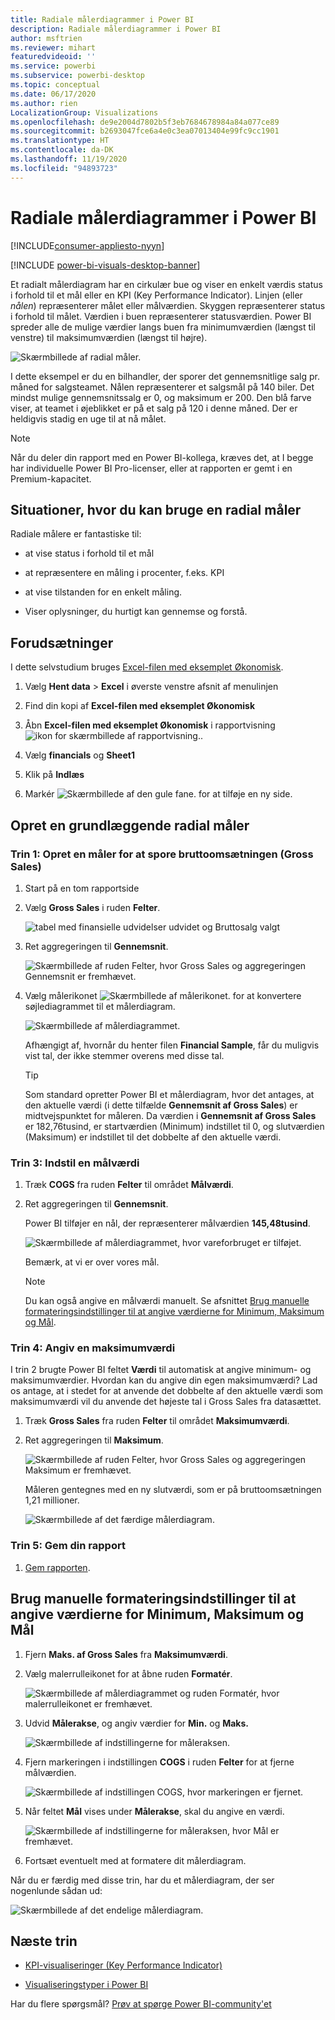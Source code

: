 ```yaml
---
title: Radiale målerdiagrammer i Power BI
description: Radiale målerdiagrammer i Power BI
author: msftrien
ms.reviewer: mihart
featuredvideoid: ''
ms.service: powerbi
ms.subservice: powerbi-desktop
ms.topic: conceptual
ms.date: 06/17/2020
ms.author: rien
LocalizationGroup: Visualizations
ms.openlocfilehash: de9e2004d7802b5f3eb7684678984a84a077ce89
ms.sourcegitcommit: b2693047fce6a4e0c3ea07013404e99fc9cc1901
ms.translationtype: HT
ms.contentlocale: da-DK
ms.lasthandoff: 11/19/2020
ms.locfileid: "94893723"
---
```

# <a name="radial-gauge-charts-in-power-bi"></a>Radiale målerdiagrammer i Power BI

[!INCLUDE[consumer-appliesto-nyyn](../includes/consumer-appliesto-nyyn.md)]

[!INCLUDE [power-bi-visuals-desktop-banner](../includes/power-bi-visuals-desktop-banner.md)]

Et radialt målerdiagram har en cirkulær bue og viser en enkelt værdis status i forhold til et mål eller en KPI (Key Performance Indicator). Linjen (eller *nålen*) repræsenterer målet eller målværdien. Skyggen repræsenterer status i forhold til målet. Værdien i buen repræsenterer statusværdien. Power BI spreder alle de mulige værdier langs buen fra minimumværdien (længst til venstre) til maksimumværdien (længst til højre).

![Skærmbillede af radial måler.](media/power-bi-visualization-radial-gauge-charts/gauge-m.png)

I dette eksempel er du en bilhandler, der sporer det gennemsnitlige salg pr. måned for salgsteamet. Nålen repræsenterer et salgsmål på 140 biler. Det mindst mulige gennemsnitssalg er 0, og maksimum er 200.  Den blå farve viser, at teamet i øjeblikket er på et salg på 120 i denne måned. Der er heldigvis stadig en uge til at nå målet.

> [!NOTE]
> Når du deler din rapport med en Power BI-kollega, kræves det, at I begge har individuelle Power BI Pro-licenser, eller at rapporten er gemt i en Premium-kapacitet.

## <a name="when-to-use-a-radial-gauge"></a>Situationer, hvor du kan bruge en radial måler

Radiale målere er fantastiske til:

* at vise status i forhold til et mål

* at repræsentere en måling i procenter, f.eks. KPI

* at vise tilstanden for en enkelt måling.

* Viser oplysninger, du hurtigt kan gennemse og forstå.

## <a name="prerequisites"></a>Forudsætninger

I dette selvstudium bruges [Excel-filen med eksemplet Økonomisk](https://go.microsoft.com/fwlink/?LinkID=521962).

1. Vælg **Hent data** > **Excel** i øverste venstre afsnit af menulinjen
   
2. Find din kopi af **Excel-filen med eksemplet Økonomisk**

1. Åbn **Excel-filen med eksemplet Økonomisk** i rapportvisning ![ikon for skærmbillede af rapportvisning.](media/power-bi-visualization-kpi/power-bi-report-view.png).

1. Vælg **financials** og **Sheet1**

1. Klik på **Indlæs**

1. Markér ![Skærmbillede af den gule fane.](media/power-bi-visualization-kpi/power-bi-yellow-tab.png) for at tilføje en ny side.



## <a name="create-a-basic-radial-gauge"></a>Opret en grundlæggende radial måler

### <a name="step-1-create-a-gauge-to-track-gross-sales"></a>Trin 1: Opret en måler for at spore bruttoomsætningen (Gross Sales)

1. Start på en tom rapportside

1. Vælg **Gross Sales** i ruden **Felter**.

   ![tabel med finansielle udvidelser udvidet og Bruttosalg valgt](media/power-bi-visualization-radial-gauge-charts/grosssalesvalue-new.png)

1. Ret aggregeringen til **Gennemsnit**.

   ![Skærmbillede af ruden Felter, hvor Gross Sales og aggregeringen Gennemsnit er fremhævet.](media/power-bi-visualization-radial-gauge-charts/changetoaverage-new.png)

1. Vælg målerikonet ![Skærmbillede af målerikonet.](media/power-bi-visualization-radial-gauge-charts/gaugeicon-new.png) for at konvertere søjlediagrammet til et målerdiagram.

    ![Skærmbillede af målerdiagrammet.](media/power-bi-visualization-radial-gauge-charts/gauge-no-target.png)

    Afhængigt af, hvornår du henter filen **Financial Sample**, får du muligvis vist tal, der ikke stemmer overens med disse tal.

    > [!TIP]
    > Som standard opretter Power BI et målerdiagram, hvor det antages, at den aktuelle værdi (i dette tilfælde **Gennemsnit af Gross Sales**) er midtvejspunktet for måleren. Da værdien i **Gennemsnit af Gross Sales** er 182,76tusind, er startværdien (Minimum) indstillet til 0, og slutværdien (Maksimum) er indstillet til det dobbelte af den aktuelle værdi.

### <a name="step-3-set-a-target-value"></a>Trin 3: Indstil en målværdi

1. Træk **COGS** fra ruden **Felter** til området **Målværdi**.

1. Ret aggregeringen til **Gennemsnit**.

   Power BI tilføjer en nål, der repræsenterer målværdien **145,48tusind**.

   ![Skærmbillede af målerdiagrammet, hvor vareforbruget er tilføjet.](media/power-bi-visualization-radial-gauge-charts/gaugeinprogress-new.png)

    Bemærk, at vi er over vores mål.

   > [!NOTE]
   > Du kan også angive en målværdi manuelt. Se afsnittet [Brug manuelle formateringsindstillinger til at angive værdierne for Minimum, Maksimum og Mål](#use-manual-format-options-to-set-minimum-maximum-and-target-values).

### <a name="step-4-set-a-maximum-value"></a>Trin 4: Angiv en maksimumværdi

I trin 2 brugte Power BI feltet **Værdi** til automatisk at angive minimum- og maksimumværdier. Hvordan kan du angive din egen maksimumværdi? Lad os antage, at i stedet for at anvende det dobbelte af den aktuelle værdi som maksimumværdi vil du anvende det højeste tal i Gross Sales fra datasættet.

1. Træk **Gross Sales** fra ruden **Felter** til området **Maksimumværdi**.

1. Ret aggregeringen til **Maksimum**.

   ![Skærmbillede af ruden Felter, hvor Gross Sales og aggregeringen Maksimum er fremhævet.](media/power-bi-visualization-radial-gauge-charts/setmaximum-new.png)

   Måleren gentegnes med en ny slutværdi, som er på bruttoomsætningen 1,21 millioner.

   ![Skærmbillede af det færdige målerdiagram.](media/power-bi-visualization-radial-gauge-charts/power-bi-final-gauge.png)

### <a name="step-5-save-your-report"></a>Trin 5: Gem din rapport

1. [Gem rapporten](../create-reports/service-report-save.md).

## <a name="use-manual-format-options-to-set-minimum-maximum-and-target-values"></a>Brug manuelle formateringsindstillinger til at angive værdierne for Minimum, Maksimum og Mål

1. Fjern **Maks. af Gross Sales** fra **Maksimumværdi**.

1. Vælg malerrulleikonet for at åbne ruden **Formatér**.

   ![Skærmbillede af målerdiagrammet og ruden Formatér, hvor malerrulleikonet er fremhævet.](media/power-bi-visualization-radial-gauge-charts/power-bi-roller.png)

1. Udvid **Målerakse**, og angiv værdier for **Min.** og **Maks.**

    ![Skærmbillede af indstillingerne for måleraksen.](media/power-bi-visualization-radial-gauge-charts/power-bi-gauge-axis.png)

1. Fjern markeringen i indstillingen **COGS** i ruden **Felter** for at fjerne målværdien.

    ![Skærmbillede af indstillingen COGS, hvor markeringen er fjernet.](media/power-bi-visualization-radial-gauge-charts/pbi-remove-target.png)

1. Når feltet **Mål** vises under **Målerakse**, skal du angive en værdi.

     ![Skærmbillede af indstillingerne for måleraksen, hvor Mål er fremhævet.](media/power-bi-visualization-radial-gauge-charts/power-bi-gauge-target.png)

1. Fortsæt eventuelt med at formatere dit målerdiagram.

Når du er færdig med disse trin, har du et målerdiagram, der ser nogenlunde sådan ud:

![Skærmbillede af det endelige målerdiagram.](media/power-bi-visualization-radial-gauge-charts/power-bi-final.png)

## <a name="next-step"></a>Næste trin

* [KPI-visualiseringer (Key Performance Indicator)](power-bi-visualization-kpi.md)

* [Visualiseringstyper i Power BI](power-bi-visualization-types-for-reports-and-q-and-a.md)

Har du flere spørgsmål? [Prøv at spørge Power BI-community'et](https://community.powerbi.com/)

